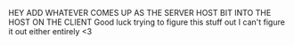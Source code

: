 HEY ADD WHATEVER COMES UP AS THE SERVER HOST BIT INTO THE HOST ON THE CLIENT
Good luck trying to figure this stuff out I can't figure it out either entirely <3
